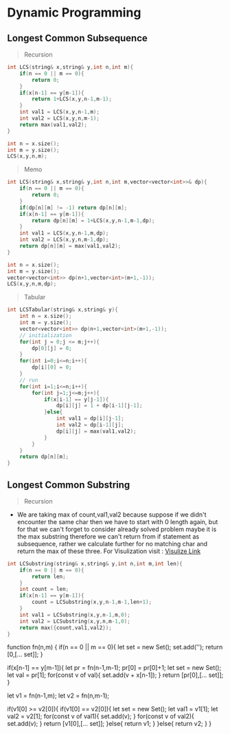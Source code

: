 # Dynamic Programming

## Longest Common Subsequence

> Recursion
```cpp
int LCS(string& x,string& y,int n,int m){
	if(n == 0 || m == 0){
		return 0;
	}
	if(x[n-1] == y[m-1]){
		return 1+LCS(x,y,n-1,m-1);
	}
	int val1 = LCS(x,y,n-1,m);
	int val2 = LCS(x,y,n,m-1);
	return max(val1,val2);
}

int n = x.size();
int m = y.size();
LCS(x,y,n,m);
```

> Memo
```cpp
int LCS(string& x,string& y,int n,int m,vector<vector<int>>& dp){
	if(n == 0 || m == 0){
		return 0;
	}
	if(dp[n][m] != -1) return dp[n][m];
	if(x[n-1] == y[m-1]){
		return dp[n][m] = 1+LCS(x,y,n-1,m-1,dp);
	}
	int val1 = LCS(x,y,n-1,m,dp);
	int val2 = LCS(x,y,n,m-1,dp);
	return dp[n][m] = max(val1,val2);
}

int n = x.size();
int m = y.size();
vector<vector<int>> dp(n+1,vector<int>(m+1,-1));
LCS(x,y,n,m,dp);
```

> Tabular
```cpp
int LCSTabular(string& x,string& y){
	int n = x.size();
	int m = y.size();
	vector<vector<int>> dp(n+1,vector<int>(m+1,-1));
	// initialization
	for(int j = 0;j <= m;j++){
		dp[0][j] = 0;
	}
	for(int i=0;i<=n;i++){
		dp[i][0] = 0;
	}
	// run
	for(int i=1;i<=n;i++){
		for(int j=1;j<=m;j++){
			if(x[i-1] == y[j-1]){
				dp[i][j] = 1 + dp[i-1][j-1];
			}else{
				int val1 = dp[i][j-1];
				int val2 = dp[i-1][j];
				dp[i][j] = max(val1,val2);
			}
		}
	}
	return dp[n][m];
}
```

## Longest Common Substring

> Recursion
 - We are taking max of count,val1,val2 because suppose if we didn't encounter the same char then we have to start with 0 length again, but for that we can't forget to consider already solved problem maybe it is the max substring therefore we can't return from if statement as subsequence, rather we calculate further for no matching char and return the max of these three.
For Visulization visit : [Visulize Link](https://recursion.vercel.app/)

```cpp
int LCSubstring(string& x,string& y,int n,int m,int len){
	if(n == 0 || m == 0){
		return len;
	}
	int count = len;
	if(x[n-1] == y[m-1]){
		count = LCSubstring(x,y,n-1,m-1,len+1); 
	}
	int val1 = LCSubstring(x,y,n-1,m,0);
	int val2 = LCSubstring(x,y,n,m-1,0);
	return max({count,val1,val2});
}
```


function fn(n,m) {
  if(n == 0 || m == 0){
    let set = new Set();
    set.add('');
    return [0,[... set]];
  }

  if(x[n-1] == y[m-1]){
    let pr = fn(n-1,m-1);
    pr[0] = pr[0]+1;
    let set = new Set();
    let val = pr[1];
    for(const v of val){
      set.add(v + x[n-1]);
    }
    return [pr[0],[... set]];
  }

  let v1 = fn(n-1,m);
  let v2 = fn(n,m-1);

  if(v1[0] >= v2[0]){
    if(v1[0] == v2[0]){
      let set = new Set();
      let val1 = v1[1];
      let val2 = v2[1];
      for(const v of val1){
        set.add(v);
      }
      for(const v of val2){
        set.add(v);
      }
      return [v1[0],[... set]];
    }else{
      return v1;
    }
  }else{
    return v2;
  }
}
